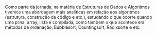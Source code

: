 Como parte da jornada, na matéria de Estruturas de Dados e Algoritmos tivemos uma abordagem mais analiticas em relação aos algoritmos (estrutura, construção de código e etc.), estudando o que ocorre quando uma pilha, array, lista é compilada, como também o que acontece em métodos de ordenação: Bubblesort, Countingsort, Radixsorte e etc. 
